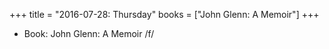 +++
title = "2016-07-28: Thursday"
books = ["John Glenn: A Memoir"]
+++


* Book: John Glenn: A Memoir /f/
